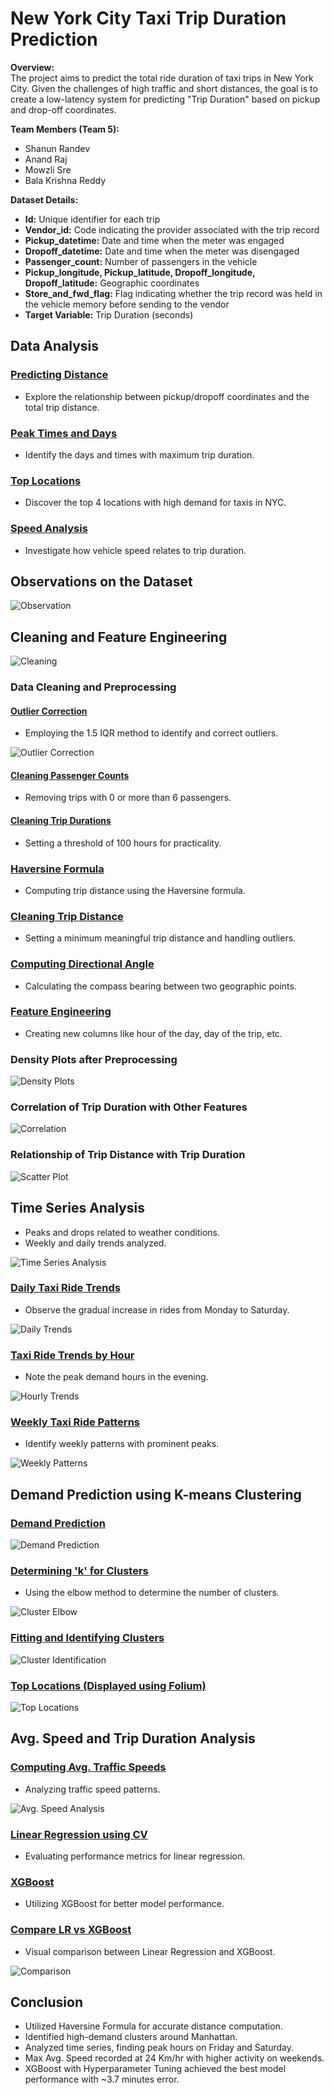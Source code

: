 # New York City Taxi Trip Duration Prediction

**Overview:**  
The project aims to predict the total ride duration of taxi trips in New York City. Given the challenges of high traffic and short distances, the goal is to create a low-latency system for predicting "Trip Duration" based on pickup and drop-off coordinates.

**Team Members (Team 5):**
- Shanun Randev
- Anand Raj
- Mowzli Sre
- Bala Krishna Reddy

**Dataset Details:**
- **Id:** Unique identifier for each trip
- **Vendor_id:** Code indicating the provider associated with the trip record
- **Pickup_datetime:** Date and time when the meter was engaged
- **Dropoff_datetime:** Date and time when the meter was disengaged
- **Passenger_count:** Number of passengers in the vehicle
- **Pickup_longitude, Pickup_latitude, Dropoff_longitude, Dropoff_latitude:** Geographic coordinates
- **Store_and_fwd_flag:** Flag indicating whether the trip record was held in the vehicle memory before sending to the vendor
- **Target Variable:** Trip Duration (seconds)

## Data Analysis

### [Predicting Distance](#predicting-distance)
- Explore the relationship between pickup/dropoff coordinates and the total trip distance.

### [Peak Times and Days](#peak-times-and-days)
- Identify the days and times with maximum trip duration.

### [Top Locations](#top-locations)
- Discover the top 4 locations with high demand for taxis in NYC.

### [Speed Analysis](#speed-analysis)
- Investigate how vehicle speed relates to trip duration.

## Observations on the Dataset

![Observation](https://github.com/shanunDS/Group5-project/assets/66896800/888d0266-a8ed-4757-a454-0ad729d0af82)

## Cleaning and Feature Engineering

![Cleaning](https://github.com/shanunDS/Group5-project/assets/66896800/276c96de-1209-4c9e-87bb-79d889886a9c)

### Data Cleaning and Preprocessing

#### [Outlier Correction](#outlier-correction)
- Employing the 1.5 IQR method to identify and correct outliers.

![Outlier Correction](https://github.com/shanunDS/Group5-project/assets/66896800/8c3634e4-f54d-4c0c-bbe3-cdc6a09380be)

#### [Cleaning Passenger Counts](#cleaning-of-passenger-counts)
- Removing trips with 0 or more than 6 passengers.

#### [Cleaning Trip Durations](#cleaning-of-trip-durations)
- Setting a threshold of 100 hours for practicality.

### [Haversine Formula](#haversine-formula)
- Computing trip distance using the Haversine formula.

### [Cleaning Trip Distance](#cleaning-of-trip-distance)
- Setting a minimum meaningful trip distance and handling outliers.

### [Computing Directional Angle](#computing-directional-angle)
- Calculating the compass bearing between two geographic points.

### [Feature Engineering](#feature-engineering)
- Creating new columns like hour of the day, day of the trip, etc.

### Density Plots after Preprocessing

![Density Plots](https://github.com/shanunDS/Group5-project/assets/66896800/efce6fdf-3329-43e9-a4d7-81545a406624)

### Correlation of Trip Duration with Other Features

![Correlation](https://github.com/shanunDS/Group5-project/assets/66896800/1349599b-892b-4c4e-be91-b073ef918260)

### Relationship of Trip Distance with Trip Duration

![Scatter Plot](https://github.com/shanunDS/Group5-project/assets/66896800/1e8f7bb9-d559-4aaa-b178-08375163c1d6)

## Time Series Analysis

- Peaks and drops related to weather conditions.
- Weekly and daily trends analyzed.

![Time Series Analysis](https://github.com/shanunDS/Group5-project/assets/66896800/1aae8867-232f-4424-acf4-61e84d691a75)

### [Daily Taxi Ride Trends](#daily-taxi-ride-trends)
- Observe the gradual increase in rides from Monday to Saturday.

![Daily Trends](https://github.com/shanunDS/Group5-project/assets/66896800/f85859af-0dbe-4e56-bb16-767b93e0bb3a)

### [Taxi Ride Trends by Hour](#taxi-ride-trends-by-hour)
- Note the peak demand hours in the evening.

![Hourly Trends](https://github.com/shanunDS/Group5-project/assets/66896800/5b0eb8bd-9be2-4bd4-a99b-4ecd7b029745)

### [Weekly Taxi Ride Patterns](#weekly-taxi-ride-patterns)
- Identify weekly patterns with prominent peaks.

![Weekly Patterns](https://github.com/shanunDS/Group5-project/assets/66896800/fc6d633e-cd58-425e-ae85-554893a10b55)

## Demand Prediction using K-means Clustering

### [Demand Prediction](#demand-prediction)

![Demand Prediction](https://github.com/shanunDS/Group5-project/assets/66896800/80083246-25dc-4e9f-9111-695cef96bb73)

### [Determining 'k' for Clusters](#determining-k-for-clusters)
- Using the elbow method to determine the number of clusters.

![Cluster Elbow](https://github.com/shanunDS/Group5-project/assets/66896800/1217656c-e60a-42a7-937a-44755854bd51)

### [Fitting and Identifying Clusters](#fitting-and-identifying-the-clusters)

![Cluster Identification](https://github.com/shanunDS/Group5-project/assets/66896800/fffc41e6-c4e7-4641-949f-00767ccd9f1c)

### [Top Locations (Displayed using Folium)](#top-locations-displayed-using-folium)

![Top Locations](https://github.com/shanunDS/Group5-project/assets/66896800/58ffaf58-24a0-42fa-b14d-0b0c4ea2938f)

## Avg. Speed and Trip Duration Analysis

### [Computing Avg. Traffic Speeds](#computing-avg-traffic-speeds)
- Analyzing traffic speed patterns.

![Avg. Speed Analysis](https://github.com/shanunDS/Group5-project/assets/66896800/088e4bf1-5cab-470d-9cec-6342f9b0c4cc)

### [Linear Regression using CV](#linear-regression-using-cv)
- Evaluating performance metrics for linear regression.

### [XGBoost](#xgboost)
- Utilizing XGBoost for better model performance.

### [Compare LR vs XGBoost](#compare-lr-vs-xgboost)
- Visual comparison between Linear Regression and XGBoost.

![Comparison](https://github.com/shanunDS/Group5-project/assets/66896800/fe12c505-f4da-4b39-986b-638ce45ed8ab)

## Conclusion

- Utilized Haversine Formula for accurate distance computation.
- Identified high-demand clusters around Manhattan.
- Analyzed time series, finding peak hours on Friday and Saturday.
- Max Avg. Speed recorded at 24 Km/hr with higher activity on weekends.
- XGBoost with Hyperparameter Tuning achieved the best model performance with ~3.7 minutes error.
